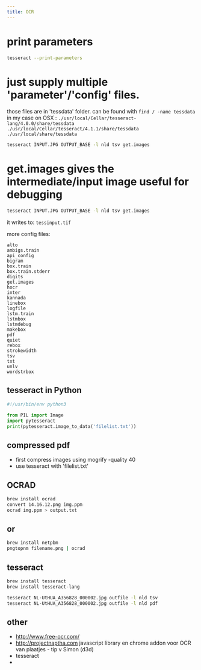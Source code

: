```yaml
---
title: OCR
---
```


# print parameters
```bash
tesseract --print-parameters
```

#  just supply multiple 'parameter'/'config' files.
those files are in 'tessdata' folder. can be found with `find / -name tessdata`
in my case on OSX : 
`./usr/local/Cellar/tesseract-lang/4.0.0/share/tessdata`
`./usr/local/Cellar/tesseract/4.1.1/share/tessdata`
`./usr/local/share/tessdata`

```bash 
tesseract INPUT.JPG OUTPUT_BASE -l nld tsv get.images
```

# get.images gives the intermediate/input image useful for debugging
```bash 
tesseract INPUT.JPG OUTPUT_BASE -l nld tsv get.images
```
it writes to: `tessinput.tif`

more config files:
```
alto
ambigs.train
api_config
bigram
box.train
box.train.stderr
digits
get.images
hocr
inter
kannada
linebox
logfile
lstm.train
lstmbox
lstmdebug
makebox
pdf
quiet
rebox
strokewidth
tsv
txt
unlv
wordstrbox
```
 
## tesseract in Python
```python
#!/usr/bin/env python3

from PIL import Image
import pytesseract
print(pytesseract.image_to_data('filelist.txt'))
```

## compressed pdf
* first compress images using mogrify -quality 40
* use tesseract with 'filelist.txt'

## OCRAD
```bash
brew install ocrad
convert 14.16.12.png img.ppm
ocrad img.ppm > output.txt
```

## or 
```bash
brew install netpbm
pngtopnm filename.png | ocrad
```

## tesseract
```bash
brew install tesseract
brew install tesseract-lang

tesseract NL-UtHUA_A356828_000002.jpg outfile -l nld tsv
tesseract NL-UtHUA_A356828_000002.jpg outfile -l nld pdf
```

## other
* http://www.free-ocr.com/
* http://projectnaptha.com javascript library en chrome addon voor OCR van plaatjes - tip v Simon (d3d)
* tesseract
* 
